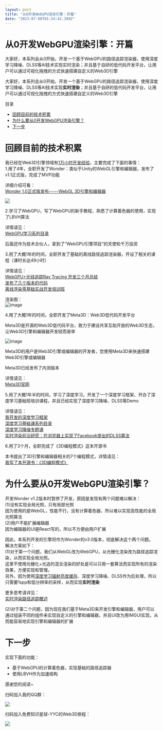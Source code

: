 ```yaml
---
layout: post
title: "从0开发WebGPU渲染引擎：开篇"
date: "2023-07-08T01:24:42.389Z"
---
```

从0开发WebGPU渲染引擎：开篇
=================

大家好，本系列会从0开始，开发一个基于WebGPU的路径追踪渲染器，使用深度学习降噪、DLSS等AI技术实现实时渲染；并且基于自研的低代码开发平台，让用户可以通过可视化拖拽的方式快速搭建自定义的Web3D引擎

大家好，本系列会从0开始，开发一个基于WebGPU的路径追踪渲染器，使用深度学习降噪、DLSS等AI技术实现**实时渲染**；并且基于自研的低代码开发平台，让用户可以通过可视化拖拽的方式快速搭建自定义的Web3D引擎

目录

*   [回顾目前的技术积累](#回顾目前的技术积累)
*   [为什么要从0开发WebGPU渲染引擎？](#为什么要从0开发webgpu渲染引擎)
*   [下一步](#下一步)

回顾目前的技术积累
=========

我已经在Web3D引擎领域有[1万小时开发经验](https://www.cnblogs.com/chaogex/p/15986803.html)，主要完成了下面的事情：  
1.用了4年，全职开发了Wonder：类似于Unity的WebGL引擎和编辑器，发布了v1.1正式版，完成了MVP功能

详细介绍可看：  
[Wonder 1.0正式版发布-----WebGL 3D引擎和编辑器](https://www.cnblogs.com/chaogex/p/10508464.html)

[![](https://img2018.cnblogs.com/blog/419321/201903/419321-20190311205946475-1669737326.gif)](https://yyc-git.github.io/wonder/index.html)

2.学习了WebGPU，写了WebGPU的新手教程，熟悉了计算着色器的使用，实现了LBVH算法

详情请见：  
[WebGPU学习系列目录](https://www.cnblogs.com/chaogex/p/12005108.html)

后面还作为技术合伙人，拿到了“WebGPU引擎项目”的天使轮千万投资

3.用了大概1年的时间，全职开发了基础的离线路径追踪渲染器，开设了相关的课程（课时长达49小时）

详情请见：  
[WebGPU+光线追踪Ray Tracing 开发三个月总结](https://www.cnblogs.com/chaogex/p/13199224.html)  
[发布了几个版本的代码](https://github.com/Wonder-Technology/Wonder.js/tree/v2.0.0-alpha.6)  
[离线渲染零基础实战开发培训班](https://www.bilibili.com/video/BV1Jo4y1Z7ty/?vd_source=9fcdb7c5d92e95429d4dd9af0380937b)

渲染图：  
![image](https://img2023.cnblogs.com/blog/419321/202307/419321-20230707161714408-477407956.png)

4.用了大概1年的时间，全职开发了Meta3D：Web3D低代码开发平台

Meta3D是开源的Web3D低代码平台，致力于建设共享互助开放的Web3D生态，让Web3D引擎和编辑器开发轻而易举

![image](https://img2023.cnblogs.com/blog/419321/202307/419321-20230707161731176-1817881509.png)

Meta3D的用户是Web3D引擎或编辑器的开发者，您使用Meta3D来快速搭建Web3D引擎或编辑器

Meta3D已经发布了内测版本

详情请见：  
[Meta3D官网](https://meta3d-website.4everland.app/)

5.用了大概1年半的时间，学习了深度学习，开发了一个深度学习框架、开办了深度学习基础班培训课程，并且已经实现了深度学习降噪、DLSS等Demo

详情请见：  
[我开发的深度学习框架](https://github.com/yyc-git/AI3D)  
[深度学习基础课系列目录](https://www.cnblogs.com/chaogex/p/16618498.html)  
[深度学习降噪专题课](https://www.cnblogs.com/chaogex/collections/2358)  
[实时渲染前沿研究：在浏览器上实现了Facebook提出的DLSS算法](https://www.cnblogs.com/chaogex/p/17500874.html)

6.用了3个月，全职完成了《3D编程模式》这本开源书

本书提出了3D引擎和编辑器相关的7个编程模式，详情请见：  
[我写了本开源书：《3D编程模式》](https://www.cnblogs.com/chaogex/p/17416866.html)

为什么要从0开发WebGPU渲染引擎？
===================

开发Wonder v1.2版本时暂停了开发，原因是发现有两个问题难以解决：  
(1)没有实现全局光照，只有局部光照  
因为使用的是WebGL，性能不行，没有计算着色器，所以难以实现高性能的全局光照算法  
(2)用户不能扩展编辑器  
因为编辑器的UI是React写的，所以不方便由用户扩展

因此，本系列开发的引擎将作为Wonder的v3.0版本，彻底解决这个两个问题。  
解决方案如下：  
(1)对于第一个问题，我们从WebGL改为WebGPU，从光栅化渲染改为路径追踪渲染，从而实现全局光照。  
这里不使用光栅化+光追的混合渲染的好处是可以只用一套算法而实现所有的渲染效果，方便实现和管理。  
另外，因为使用[深度学习辐射亮度缓存](https://research.nvidia.com/publication/2021-06_real-time-neural-radiance-caching-path-tracing)、深度学习降噪、DLSS作为后处理，所以只需要1spp和低分辨率的采样，从而实现**实时渲染**

更多思考请详见：  
[实时渲染路径追踪概述](https://www.cnblogs.com/chaogex/p/17154116.html)

(2)对于第二个问题，因为现在我们基于Meta3D来开发引擎和编辑器，用户可以通过组装不同的组件来实现自定义的引擎和编辑器，并且UI改为用IMGUI实现，从而能容易地实现引擎和编辑器的扩展

下一步
===

实现下面的功能：

*   基于WebGPU的计算着色器，实现基础的路径追踪器
*   使用LBVH作为加速结构

感谢您的阅读~

扫码加入我的QQ群：

![](https://img2023.cnblogs.com/blog/419321/202306/419321-20230608061201358-35813462.png)

扫码加入免费知识星球-YYC的Web3D旅程：

![](https://img2018.cnblogs.com/blog/419321/201912/419321-20191203125111510-1737718475.png)